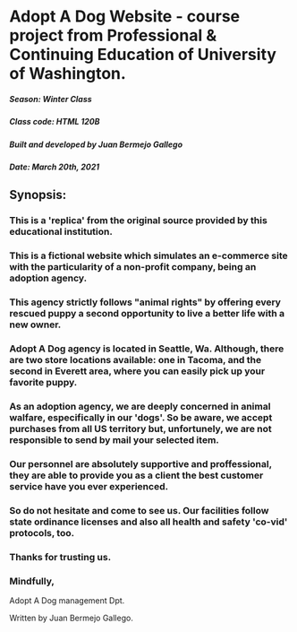 # Adopt A Dog Website - course project from Professional & Continuing Education of University of Washington.
##### Season: Winter Class
##### Class code: HTML 120B
##### Built and developed by Juan Bermejo Gallego
##### Date: March 20th, 2021

## Synopsis:

### This is a 'replica' from the original source provided by this educational institution.

### This is a fictional website which simulates an e-commerce site with the particularity of a non-profit company, being an adoption agency. 

### This agency strictly follows "animal rights" by offering every rescued puppy a second opportunity to live a better life with a new owner.

### Adopt A Dog agency is located in Seattle, Wa. Although, there are two store locations available: one in Tacoma, and the second in Everett area, where you can easily pick up your favorite puppy.

### As an adoption agency, we are deeply concerned in animal walfare, especifically in our 'dogs'. So be aware, we accept purchases from all US territory but, unfortunely, we are not responsible to send by mail your selected item.

### Our personnel are absolutely supportive and proffessional, they are able to provide you as a client the best customer service have you ever experienced.


### So do not hesitate and come to see us. Our facilities follow state ordinance licenses and also all health and safety 'co-vid' protocols, too.   

### Thanks for trusting us.

### Mindfully,


Adopt A Dog management Dpt.


Written by Juan Bermejo Gallego. 
